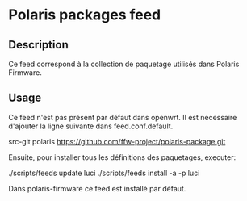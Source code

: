 # Polaris packages feed

## Description

Ce feed correspond à la collection de paquetage utilisés dans Polaris Firmware.

## Usage

Ce feed n'est pas présent par défaut dans openwrt. Il est necessaire d'ajouter la ligne suivante dans feed.conf.default.

src-git polaris https://github.com/ffw-project/polaris-package.git

Ensuite, pour installer tous les définitions des paquetages, executer:

./scripts/feeds update luci
./scripts/feeds install -a -p luci

Dans polaris-firmware ce feed est installé par défaut.
